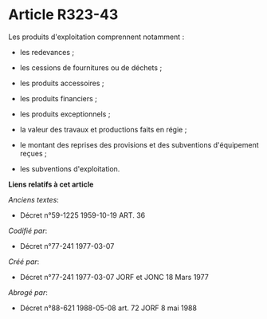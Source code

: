 # Article R323-43

Les produits d'exploitation comprennent notamment        :

- les redevances ;

- les cessions de fournitures ou de déchets ;

- les produits accessoires ;

- les produits financiers ;

- les produits exceptionnels ;

- la valeur des travaux et productions faits en régie ;

- le montant des reprises des provisions et des subventions d'équipement reçues ;

- les subventions d'exploitation.

**Liens relatifs à cet article**

_Anciens textes_:

  - Décret n°59-1225 1959-10-19 ART. 36

_Codifié par_:

  - Décret n°77-241 1977-03-07

_Créé par_:

  - Décret n°77-241 1977-03-07 JORF et JONC 18 Mars 1977

_Abrogé par_:

  - Décret n°88-621 1988-05-08 art. 72 JORF 8 mai 1988
